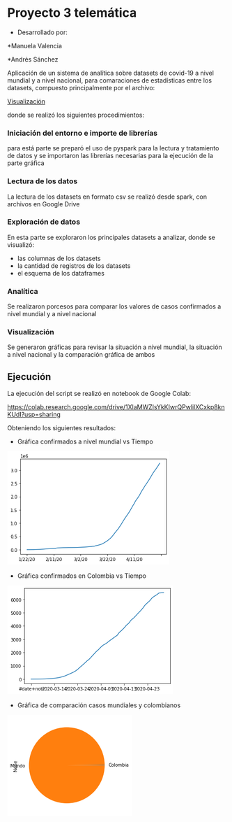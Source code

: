 # Proyecto 3 telemática

* Desarrollado por:

*Manuela Valencia

*Andrés Sánchez

Aplicación de un sistema de analítica sobre datasets de covid-19 a nivel mundial y a nivel nacional, para comaraciones de estadísticas entre los datasets, compuesto principalmente por el archivo:

[Visualización](Visualización.ipynb) 

donde se realizó los siguientes procedimientos:

### Iniciación del entorno e importe de librerías

para está parte se preparó el uso de pyspark para la lectura y tratamiento de datos y se importaron las librerías necesarias para la ejecución de la parte gráfica

### Lectura de los datos

La lectura de los datasets en formato csv se realizó desde spark, con archivos en Google Drive

### Exploración de datos

En esta parte se exploraron los principales datasets a analizar, donde se visualizó:

- las columnas de los datasets
- la cantidad de registros de los datasets
- el esquema de los dataframes

### Analítica

Se realizaron porcesos para comparar los valores de casos confirmados a nivel mundial y a nivel nacional

### Visualización

Se generaron gráficas para revisar la situación a nivel mundial, la situación a nivel nacional y la comparación gráfica de ambos

## Ejecución

La ejecución del script se realizó en notebook de Google Colab:

https://colab.research.google.com/drive/1XlaMWZIsYkKIwrQPwlilXCxkp8knKUdI?usp=sharing


Obteniendo los siguientes resultados:


- Gráfica confirmados a nivel mundial vs Tiempo


![Mundial](https://github.com/eafit-201710143010/proyecto-3-Telem-tica/blob/master/descarga%20(2).png)


- Gráfica confirmados en Colombia vs Tiempo


![Mundial](https://github.com/eafit-201710143010/proyecto-3-Telem-tica/blob/master/descarga%20(1).png)


- Gráfica de comparación casos mundiales y colombianos


![Mundial](https://github.com/eafit-201710143010/proyecto-3-Telem-tica/blob/master/descarga.png)


